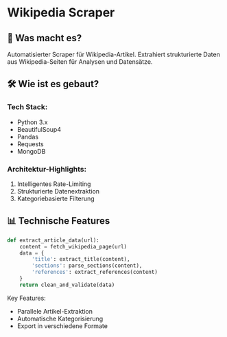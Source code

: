# Wikipedia Scraper

## 🎯 Was macht es?
Automatisierter Scraper für Wikipedia-Artikel. Extrahiert strukturierte Daten aus Wikipedia-Seiten für Analysen und Datensätze.

## 🛠️ Wie ist es gebaut?
### Tech Stack:
- Python 3.x
- BeautifulSoup4
- Pandas
- Requests
- MongoDB

### Architektur-Highlights:
1. Intelligentes Rate-Limiting
2. Strukturierte Datenextraktion
3. Kategoriebasierte Filterung

## 📊 Technische Features
```python
def extract_article_data(url):
    content = fetch_wikipedia_page(url)
    data = {
        'title': extract_title(content),
        'sections': parse_sections(content),
        'references': extract_references(content)
    }
    return clean_and_validate(data)
```

Key Features:
- Parallele Artikel-Extraktion
- Automatische Kategorisierung
- Export in verschiedene Formate